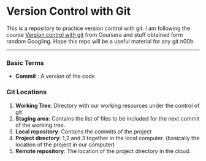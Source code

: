
# Version Control with Git

This is a repository to practice version control with git. I am following the course [Version control with git](https://www.coursera.org/learn/version-control-with-git/) from Coursera and stuff obtained form random Googling. Hope this repo will be a useful material for any git n00b.

_____________________________________________________________________



### Basic Terms

* **Commit**
    : A version of the code
    
### Git Locations


1. **Working Tree**: Directory with our working resources under the control of git
2. **Staging area**: Contains the list of files to be included for the next commit of the working tree.
3. **Local repository**: Contains the commits of the project
4. **Project directory**: 1,2 and 3 together in the local computer. (basically the location of the project in our computer)
5. **Remote repository**: The location of the project directory in the cloud.
